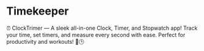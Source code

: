 # Timekeeper
⏰ ClockTrimer — A sleek all-in-one Clock, Timer, and Stopwatch app! Track your time, set timers, and measure every second with ease. Perfect for productivity and workouts! 💪🕒
